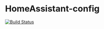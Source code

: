 # HomeAssistant-config

[![Build Status](https://app.travis-ci.com/m4rio31/HomeAssistant-config.svg?branch=main)](https://app.travis-ci.com/m4rio31/HomeAssistant-config)
